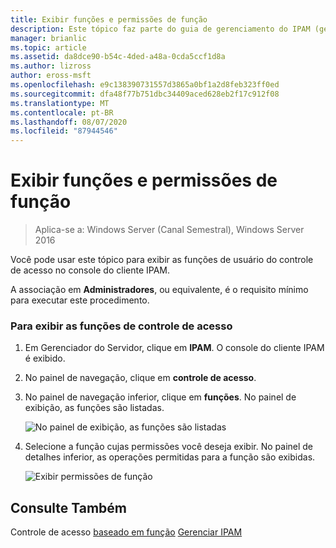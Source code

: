```yaml
---
title: Exibir funções e permissões de função
description: Este tópico faz parte do guia de gerenciamento do IPAM (gerenciamento de endereços IP) no Windows Server 2016.
manager: brianlic
ms.topic: article
ms.assetid: da8dce90-b54c-4ded-a48a-0cda5ccf1d8a
ms.author: lizross
author: eross-msft
ms.openlocfilehash: e9c138390731557d3865a0bf1a2d8feb323ff0ed
ms.sourcegitcommit: dfa48f77b751dbc34409aced628eb2f17c912f08
ms.translationtype: MT
ms.contentlocale: pt-BR
ms.lasthandoff: 08/07/2020
ms.locfileid: "87944546"
---
```

# <a name="view-roles-and-role-permissions"></a>Exibir funções e permissões de função

>Aplica-se a: Windows Server (Canal Semestral), Windows Server 2016

Você pode usar este tópico para exibir as funções de usuário do controle de acesso no console do cliente IPAM.

A associação em **Administradores**, ou equivalente, é o requisito mínimo para executar este procedimento.

### <a name="to-view-access-control-roles"></a>Para exibir as funções de controle de acesso

1.  Em Gerenciador do Servidor, clique em **IPAM**. O console do cliente IPAM é exibido.

2.  No painel de navegação, clique em **controle de acesso**.

3.  No painel de navegação inferior, clique em **funções**. No painel de exibição, as funções são listadas.

    ![No painel de exibição, as funções são listadas](../../media/View-Roles-and-Role-Permissions/ipam_ViewRoles_01.jpg)

4.  Selecione a função cujas permissões você deseja exibir. No painel de detalhes inferior, as operações permitidas para a função são exibidas.

    ![Exibir permissões de função](../../media/View-Roles-and-Role-Permissions/ipam_ViewRoles_02.jpg)

## <a name="see-also"></a>Consulte Também
Controle de acesso [baseado em função](Role-based-Access-Control.md) 
 [Gerenciar IPAM](Manage-IPAM.md)



